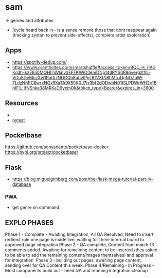 # sam
-> genres and attributes
- [cycle heard back in - is a sense remove those that dont reappear again (tracking systen to prevent side-effects), complete artist exploration] 

## Apps
- https://spotify-dedup.com/
- https://www.grantholtes.com/smartshuffle#access_token=BQC_H_j1KGKq3h-szE8n0MQHLhWlalv3EFFKWiO0emDNp14dRYS0R8qvergzt1lL-VOuSDvMozXw1PaOj7NDCQb8uhvIPgL6fVXtN8hMrpOgNDZaW-7LdzNMtC8wrxNQx9XaTA9X59K0J7Ix3bf2dODwbN01tSLPDWrWH2x1BpIFlL-IfNSnka38MRKaD6yxmOk&token_type=Bearer&expires_in=3600


## Resources
- []()
- [pytest](https://docs.pytest.org/en/7.2.x/)


## Pocketbase
https://github.com/sonyarianto/pocketbase-docker
https://pypi.org/project/pocketbase/

## Flask
- https://blog.miguelgrinberg.com/post/the-flask-mega-tutorial-part-iv-database


### PWA
- get genre on command



## EXPLO PHASES
Phase 1 - Complete - Awaiting Integration, All QA Resolved, Need to insert redirect rule one page is made live, waiting for there internal board to approved page integration
Phase 2 - QA complete, Content from march 13 comments added. Awaiting for remaining content to be inserted (they asked to be able to add the remaining content/images themselves) and approval for integration.
Phase 3 - building out pages, awaiting page content, sending over for QA Content this week.
Phase 4/Remaining - In Progress - Most components build out - need QA and reaming integration cleanup